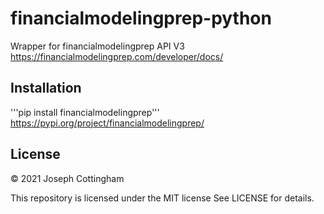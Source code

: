 # financialmodelingprep-python
Wrapper for financialmodelingprep API V3
https://financialmodelingprep.com/developer/docs/

## Installation
'''pip install financialmodelingprep'''
https://pypi.org/project/financialmodelingprep/

## License

© 2021 Joseph Cottingham

This repository is licensed under the MIT license
See LICENSE for details.
